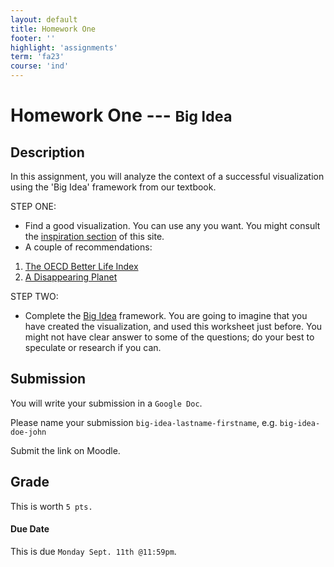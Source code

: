 ```yaml
---
layout: default
title: Homework One
footer: ''
highlight: 'assignments'
term: 'fa23'
course: 'ind'
---
```

# Homework One --- <small>Big Idea</small>
## Description
In this assignment, you will analyze the context of a successful visualization using the 'Big Idea' framework from our textbook.

STEP ONE:
 * Find a good visualization. You can use any you want. You might consult the [inspiration section](inspiration.html) of this site.
 * A couple of recommendations:

1. [The OECD Better Life Index](https://www.oecdbetterlifeindex.org/#/11111111111)
2. [A Disappearing Planet](https://projects.propublica.org/extinctions/)

STEP TWO:
 * Complete the [Big Idea](https://drive.google.com/file/d/1WJDLkMVTxlDHyeGWzeKQmSiXdmlxQSAg/view?usp=drive_link) framework. You are going to imagine that you have created the visualization, and used this worksheet just before. You might not have clear answer to some of the questions; do your best to speculate or research if you can.

## Submission
You will write your submission in a `Google Doc`.

Please name your submission `big-idea-lastname-firstname`, e.g. `big-idea-doe-john`

Submit the link on Moodle.

## Grade
This is worth `5 pts.`

#### Due Date
This is due `Monday Sept. 11th @11:59pm`. 